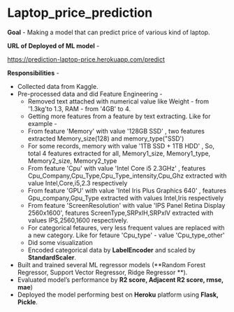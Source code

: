 # Laptop_price_prediction

**Goal** - Making a model that can predict price of various kind of laptop.

**URL of Deployed of ML model** - 

https://prediction-laptop-price.herokuapp.com/predict


**Responsibilities** -

* Collected data from Kaggle.
* Pre-processed data and did Feature Engineering - 
  * Removed text attached with numerical value like Weight - from '1.3kg'to 1.3, RAM - from '4GB' to 4.
  * Getting more features from a feature by text extracting. Like for example -
   * From feature 'Memory' with value '128GB SSD' , two features extracted Memory_size(128) and memory_type("SSD')
   * For some records, memory with value '1TB SSD +  1TB HDD' , So, total 4 features extracted for all, Memory1_size, Memory1_type, Memory2_size, Memory2_type  
   * From feature 'Cpu' with value 'Intel Core i5 2.3GHz' , features Cpu_Company,Cpu_Type,Cpu_Type_intensity,Cpu_Ghz extracted with value Intel,Core,i5,2.3 respectively 
   * From feature 'GPU' with value 'Intel Iris Plus Graphics 640' , features Gpu_company,Gpu_Type extracted with values Intel,Iris respectively
   * From feature 'ScreenResolution' with value 'IPS Panel Retina Display 2560x1600', features ScreenType,SRPxlH,SRPxlV extracted with values IPS,2560,1600 respectively.
  * For categorical fetaures, very less frequent values are replaced with a new category. Like for fetaure 'Cpu_type' - value 'Cpu_type_other'
  * Did some visualization
  * Encoded categorical data by **LabelEncoder** and scaled by **StandardScaler**.  
* Built and trained several ML regressor models (**Random Forest Regressor, Support Vector Regressor, Ridge Regressor **).
* Evaluated model’s performance by **R2 score, Adjacent R2 score, rmse, mae**)
* Deployed the model performing best on **Heroku** platform using **Flask, Pickle**.
